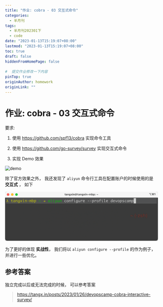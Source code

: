 ```yaml
---
title: "作业: cobra - 03 交互式命令"
categories:
  - 半月刊
tags:
  - 半月刊202301下
  - code
date: "2023-01-13T15:19:07+08:00"
lastmod: "2023-01-13T15:19:07+08:00"
toc: true
draft: false
hiddenFromHomePage: false

#  提交作业修改一下内容
pinTop: true
originAuthor: homework
originLink: ""
---
```



# 作业: cobra - 03 交互式命令

要求:

1. 使用 https://github.com/spf13/cobra 实现命令工具
2. 使用 https://github.com/go-survey/survey 实现交互式命令

3. 实现 Demo 效果

![demo](https://camo.githubusercontent.com/fd7c6e39ecf076e5da86a26ecfaa92d4e2ec3b56effe53bb804ed5cd7bb5f895/68747470733a2f2f7468756d62732e6766796361742e636f6d2f56696c6c61696e6f757347726163696f75734b6f75707265792d73697a655f726573747269637465642e676966)

除了官方效果之外， 我还发现了 `aliyun` 命令行工具在配置账户的时候使用的是 **交互式** ， 如下

![aliyun-cnofigure-profile](./aliyun-configure-profile.gif)

为了更好的体现 **实战性**， 我们将以 `aliyun configure --profile` 的作为例子， 并进行一些优化。


## 参考答案

独立完成以后或无法完成的时候， 可以参考答案

> https://tangx.in/posts/2023/01/26/devopscamp-cobra-interactive-survey/ 
